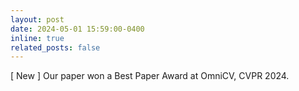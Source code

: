 ```yaml
---
layout: post
date: 2024-05-01 15:59:00-0400
inline: true
related_posts: false
---
```


[ New ] Our paper won a Best Paper Award at OmniCV, CVPR 2024.  